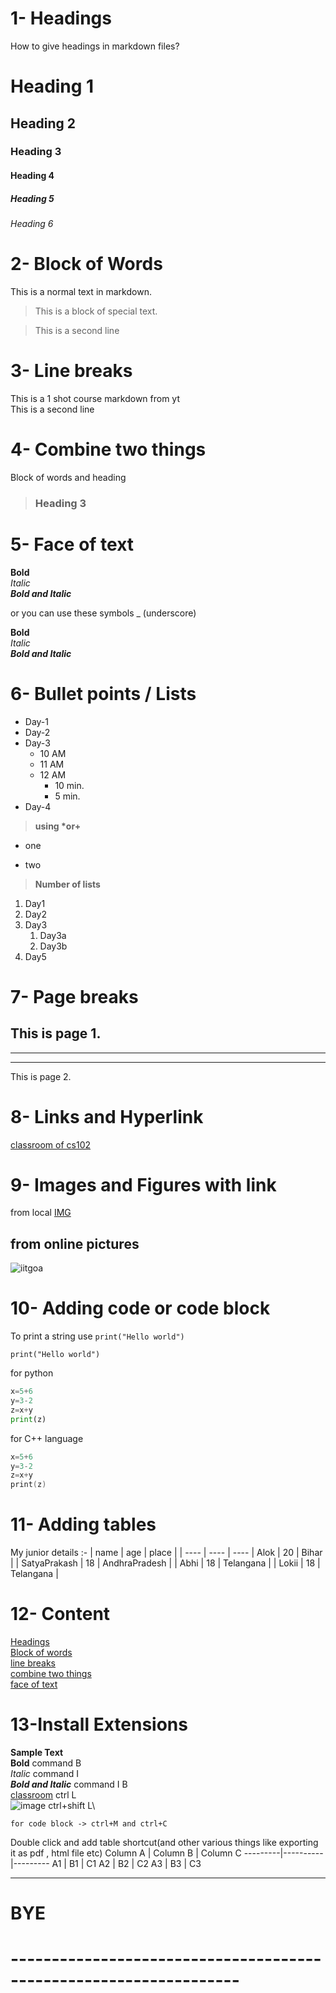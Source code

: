 # 1- Headings

How to give headings in markdown files?
# Heading 1
## Heading 2
### Heading 3
#### Heading 4
##### Heading 5
###### Heading 6

# 2- Block of Words

This is a normal text in markdown.
> This is a block of special text.

> This is a second line

# 3- Line breaks

This is a 1 shot course markdown from yt\
This is a second line

# 4- Combine two things

Block of words and heading
> ### Heading 3

# 5- Face of text

**Bold**\
*Italic*\
***Bold and Italic***

or you can use these symbols _ (underscore)

__Bold__\
_Italic_\
___Bold and Italic___

# 6- Bullet points / Lists
- Day-1
- Day-2
- Day-3
    - 10 AM
    - 11 AM
    - 12 AM
        - 10 min.
        - 5 min.
- Day-4
>__using *or+__
* one
+ two
> **Number of lists**
1. Day1
1. Day2
1. Day3
    1. Day3a
    2. Day3b
8. Day5

# 7- Page breaks

This is page 1.
---
___
***
This is page 2.

# 8- Links and Hyperlink

[classroom of cs102](https://classroom.google.com/c/NjUzNjg4ODgyNTE2)

# 9- Images and Figures with link

from local
[IMG](img.png)

from online pictures
---
![iitgoa](https://iitgoa.ac.in/wp-content/uploads/cropped-iit_goa.png)

# 10- Adding code or code block

To print a string use `print("Hello world")`

`print("Hello world")`

for python
```python
x=5+6
y=3-2
z=x+y
print(z)
```
for C++ language
```C++
x=5+6
y=3-2
z=x+y
print(z)
```

# 11- Adding tables
My junior details :-
| name | age | place |
| ---- | ---- | ----
| Alok | 20 | Bihar |
| SatyaPrakash | 18 | AndhraPradesh |
| Abhi | 18 | Telangana |
| Lokii | 18 | Telangana |

# 12- Content

[Headings](#1--headings)\
[Block of words](#2--block-of-words)\
[line breaks](#3--line-breaks)\
[combine two things](#4--combine-two-things)\
[face of text](#5---face-of-text)

# 13-Install Extensions

**Sample Text**\
**Bold** command B\
*Italic* command I\
***Bold and Italic*** command I B\
[classroom](https://classroom.google.com/c/NjUzNjg4ODgyNTE2) ctrl L\
![image](img.png) ctrl+shift L\
```
for code block -> ctrl+M and ctrl+C

```
Double click and add table shortcut(and other various things like exporting it as pdf , html file etc)
Column A | Column B | Column C
---------|----------|---------
 A1 | B1 | C1
 A2 | B2 | C2
 A3 | B3 | C3

---
# BYE

# ------------------------------------------------------------------
